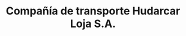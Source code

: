 ---
title: "Compañía de transporte Hudarcar Loja S.A."
url: /loja-ecuador/compania-de-transporte-hudarcar-loja-s-a/
shop: agencia de viajes
---
